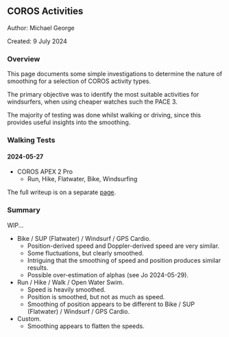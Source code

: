 ## COROS Activities

Author: Michael George

Created: 9 July 2024



### Overview

This page documents some simple investigations to determine the nature of smoothing for a selection of COROS activity types.

The primary objective was to identify the most suitable activities for windsurfers, when using cheaper watches such the PACE 3.

The majority of testing was done whilst walking or driving, since this provides useful insights into the smoothing.



### Walking Tests

#### 2024-05-27

- COROS APEX 2 Pro
  - Run, Hike, Flatwater, Bike, Windsurfing

The full writeup is on a separate [page](2024-05-27-walking/README.md).



### Summary

WIP...

- Bike / SUP (Flatwater) / Windsurf / GPS Cardio.
  - Position-derived speed and Doppler-derived speed are very similar.
  - Some fluctuations, but clearly smoothed.
  - Intriguing that the smoothing of speed and position produces similar results.
  - Possible over-estimation of alphas (see Jo 2024-05-29).
- Run / Hike / Walk / Open Water Swim.
  - Speed is heavily smoothed.
  - Position is smoothed, but not as much as speed.
  - Smoothing of position appears to be different to Bike / SUP (Flatwater) / Windsurf / GPS Cardio.
- Custom.
  - Smoothing appears to flatten the speeds.